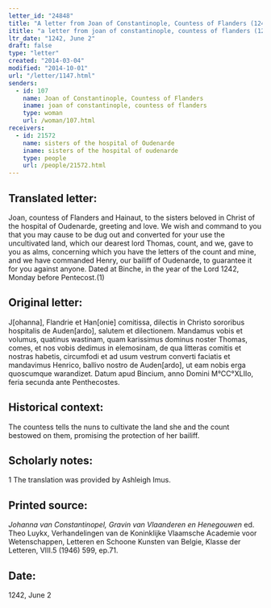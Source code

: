 ```yaml
---
letter_id: "24848"
title: "A letter from Joan of Constantinople, Countess of Flanders (1242, June 2)"
ititle: "a letter from joan of constantinople, countess of flanders (1242, june 2)"
ltr_date: "1242, June 2"
draft: false
type: "letter"
created: "2014-03-04"
modified: "2014-10-01"
url: "/letter/1147.html"
senders:
  - id: 107
    name: Joan of Constantinople, Countess of Flanders
    iname: joan of constantinople, countess of flanders
    type: woman
    url: /woman/107.html
receivers:
  - id: 21572
    name: sisters of the hospital of Oudenarde
    iname: sisters of the hospital of oudenarde
    type: people
    url: /people/21572.html
---
```

<h2> Translated letter:</h2>Joan, countess of Flanders and Hainaut, to the sisters beloved in Christ of the hospital of Oudenarde, greeting and love.
	We wish and command to you that you may cause to be dug out and converted for your use the uncultivated land, which our dearest lord Thomas, count, and we, gave to you as alms, concerning which you have the letters of the count and mine, and we have commanded Henry, our bailiff of Oudenarde, to guarantee it for you against anyone.
	Dated at Binche, in the year of the Lord 1242, Monday before Pentecost.(1)
<h2 class="mt-4"> Original letter:</h2>J[ohanna], Flandrie et Han[onie] comitissa, dilectis in Christo sororibus hospitalis de Auden[ardo], salutem et dilectionem.  Mandamus vobis et volumus, quatinus wastinam, quam karissimus dominus noster Thomas, comes, et nos vobis dedimus in elemosinam, de qua litteras comitis et nostras habetis, circumfodi et ad usum vestrum converti faciatis et mandavimus Henrico, ballivo nostro de Auden[ardo], ut eam nobis  erga quoscumque warandizet.
Datum apud Bincium, anno Domini M°CC°XLIIo, feria secunda ante Penthecostes.
<h2 class="mt-4"> Historical context:</h2>The countess tells the nuns to cultivate the land she and the count bestowed on them, promising the protection of her bailiff.
<h2 class="mt-4"> Scholarly notes:</h2>1 The translation was provided by Ashleigh Imus.
<h2 class="mt-4"> Printed source:</h2><p><em>Johanna van Constantinopel, Gravin van Vlaanderen en Henegouwen</em> ed. Theo Luykx, Verhandelingen van de Koninklijke Vlaamsche Academie voor Wetenschappen, Letteren en Schoone Kunsten van Belgie, Klasse der Letteren, VIII.5 (1946) 599, ep.71.</p><h2 class="mt-4"> Date:</h2>1242, June 2